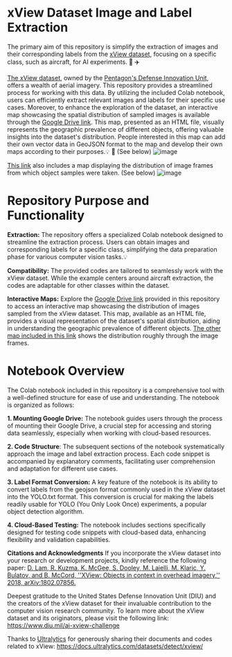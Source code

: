 # xView Dataset Image and Label Extraction

The primary aim of this repository is simplify the extraction of images and their corresponding labels from the [xView dataset](http://xviewdataset.org/), focusing on a specific class, such as aircraft, for AI experiments.  🚀 ✈️ 

[The xView dataset](http://xviewdataset.org/), owned by the [Pentagon's Defense Innovation Unit](https://www.diu.mil/), offers a wealth of aerial imagery. This repository provides a streamlined process for working with this data. By utilizing the included Colab notebook, users can efficiently extract relevant images and labels for their specific use cases.  Moreover, to enhance the exploration of the dataset, an interactive map showcasing the spatial distribution of sampled images is available through the [Google Drive link](https://drive.google.com/drive/folders/1NWVTR3cepFSr98cB202ncT_qcZjwCwSG?usp=sharing). This map, presented as an HTML file, visually represents the geographic prevalence of different objects, offering valuable insights into the dataset's distribution. People interested in this map can add their own vector data in GeoJSON format to the map and develop their own maps according to their purposes.💡 🚀 (See below)
![image](https://github.com/dilsadunsal/xview_du/assets/77750296/30810b73-ca03-4213-9d3c-a06fd80acd30)



[This link](https://dilsadunsal.github.io/xview_du/) also includes a map displaying the distribution of image frames from which object samples were taken. (See below)
![image](https://github.com/dilsadunsal/xview_du/assets/77750296/a2618c6d-dabd-44cd-9ee9-19f3c51c12b2)


# Repository Purpose and Functionality

**Extraction:** The repository offers a specialized Colab notebook designed to streamline the extraction process. Users can obtain images and corresponding labels for a specific class, simplifying the data preparation phase for various computer vision tasks.💡

**Compatibility:** The provided codes are tailored to seamlessly work with the xView dataset. While the example centers around aircraft extraction, the codes are adaptable for other classes within the dataset.

**Interactive Maps:** Explore the [Google Drive link](https://drive.google.com/drive/folders/1NWVTR3cepFSr98cB202ncT_qcZjwCwSG?usp=sharing) provided in this repository to access an interactive map showcasing the distribution of images sampled from the xView dataset. This map, available as an HTML file, provides a visual representation of the dataset's spatial distribution, aiding in understanding the geographic prevalence of different objects. [The other map included in this link](https://dilsadunsal.github.io/xview_du/) shows the distribution roughly through the image frames.

# Notebook Overview

The Colab notebook included in this repository is a comprehensive tool with a well-defined structure for ease of use and understanding. The notebook is organized as follows:

**1. Mounting Google Drive:** The notebook guides users through the process of mounting their Google Drive, a crucial step for accessing and storing data seamlessly, especially when working with cloud-based resources.

**2. Code Structure**: The subsequent sections of the notebook systematically approach the image and label extraction process. Each code snippet is accompanied by explanatory comments, facilitating user comprehension and adaptation for different use cases.

**3. Label Format Conversion:** A key feature of the notebook is its ability to convert labels from the geojson format commonly used in the xView dataset into the YOLO.txt format. This conversion is crucial for making the labels readily usable for YOLO (You Only Look Once) experiments, a popular object detection algorithm.

**4. Cloud-Based Testing:** The notebook includes sections specifically designed for testing code snippets with cloud-based data, enhancing flexibility and validation capabilities.

**Citations and Acknowledgments**
If you incorporate the xView dataset into your research or development projects, kindly reference the following paper:
[D. Lam, R. Kuzma, K. McGee, S. Dooley, M. Laielli, M. Klaric, Y. Bulatov, and B. McCord, ''XView: Objects in context in overhead imagery,'' 2018, arXiv:1802.07856.](https://arxiv.org/pdf/1802.07856.pdf)

Deepest gratitude to the United States Defense Innovation Unit (DIU) and the creators of the xView dataset for their invaluable contribution to the computer vision research community. To learn more about the xView dataset and its originators, please visit the following link: https://www.diu.mil/ai-xview-challenge

Thanks to [Ultralytics](https://www.ultralytics.com/) for generously sharing their documents and codes related to xView: https://docs.ultralytics.com/datasets/detect/xview/
